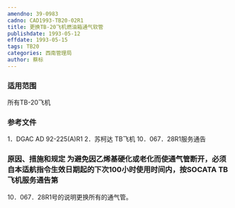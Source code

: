 ```yaml
---
amendno: 39-0983
cadno: CAD1993-TB20-02R1
title: 更换TB-20飞机燃油箱通气软管
publishdate: 1993-05-12
effdate: 1993-05-15
tags: TB20
categories: 西南管理局
author: 蔡标
---
```


### 适用范围 
所有TB-20飞机

### 参考文件
1．DGAC AD 92-225(A)R1
 2．苏柯达 
TB飞机 10．067．28R1服务通告


### 原因、措施和规定 为避免因乙烯基硬化或老化而使通气管断开，必须自本适航指令生效日期起的下次100小时使用时间内，按SOCATA TB飞机服务通告第
10．067．28R1号的说明更换所有的通气管。
